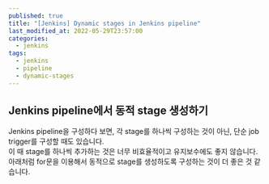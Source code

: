 ```yaml
---
published: true
title: "[Jenkins] Dynamic stages in Jenkins pipeline"
last_modified_at: 2022-05-29T23:57:00
categories:
  - jenkins
tags:
  - jenkins
  - pipeline
  - dynamic-stages
---
```


## Jenkins pipeline에서 동적 stage 생성하기
Jenkins pipeline을 구성하다 보면, 각 stage를 하나씩 구성하는 것이 아닌, 단순 job trigger를 구성할 때도 있습니다. 
<br>이 때 stage를 하나씩 추가하는 것은 너무 비효율적이고 유지보수에도 좋지 않습니다. 
<br>아래처럼 for문을 이용해서 동적으로 stage를 생성하도록 구성하는 것이 더 좋은 것 같습니다. <br>

<script src="https://gist.github.com/ynlee1/26c1eceffc53f232a734684189f17ef7.js"></script>
